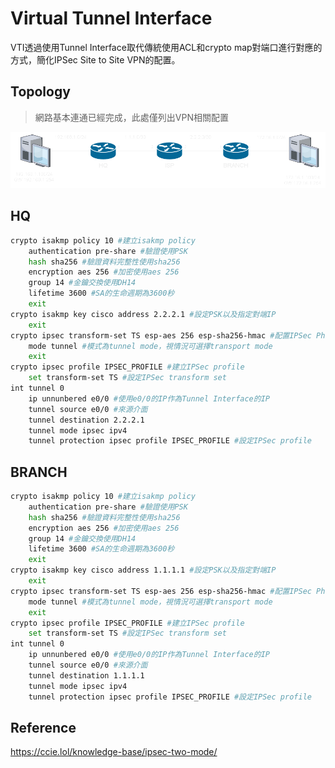 # Virtual Tunnel Interface #

VTI透過使用Tunnel Interface取代傳統使用ACL和crypto map對端口進行對應的方式，簡化IPSec Site to Site VPN的配置。

## Topology ## 

>網路基本連通已經完成，此處僅列出VPN相關配置

![](Image/Topology.png)

## HQ ## 

```bash
crypto isakmp policy 10 #建立isakmp policy 
    authentication pre-share #驗證使用PSK
    hash sha256 #驗證資料完整性使用sha256
    encryption aes 256 #加密使用aes 256
    group 14 #金鑰交換使用DH14
    lifetime 3600 #SA的生命週期為3600秒
    exit 
crypto isakmp key cisco address 2.2.2.1 #設定PSK以及指定對端IP
    exit 
crypto ipsec transform-set TS esp-aes 256 esp-sha256-hmac #配置IPSec Phase 2，可選擇AH或ESP的驗證和加密方式
    mode tunnel #模式為tunnel mode，視情況可選擇transport mode
    exit
crypto ipsec profile IPSEC_PROFILE #建立IPSec profile
    set transform-set TS #設定IPSec transform set
int tunnel 0 
    ip unnunbered e0/0 #使用e0/0的IP作為Tunnel Interface的IP
    tunnel source e0/0 #來源介面
    tunnel destination 2.2.2.1 
    tunnel mode ipsec ipv4 
    tunnel protection ipsec profile IPSEC_PROFILE #設定IPSec profile
```

## BRANCH ## 

```bash
crypto isakmp policy 10 #建立isakmp policy 
    authentication pre-share #驗證使用PSK
    hash sha256 #驗證資料完整性使用sha256
    encryption aes 256 #加密使用aes 256
    group 14 #金鑰交換使用DH14
    lifetime 3600 #SA的生命週期為3600秒
    exit 
crypto isakmp key cisco address 1.1.1.1 #設定PSK以及指定對端IP
    exit 
crypto ipsec transform-set TS esp-aes 256 esp-sha256-hmac #配置IPSec Phase 2，可選擇AH或ESP的驗證和加密方式
    mode tunnel #模式為tunnel mode，視情況可選擇transport mode
    exit
crypto ipsec profile IPSEC_PROFILE #建立IPSec profile
    set transform-set TS #設定IPSec transform set
int tunnel 0 
    ip unnunbered e0/0 #使用e0/0的IP作為Tunnel Interface的IP
    tunnel source e0/0 #來源介面
    tunnel destination 1.1.1.1
    tunnel mode ipsec ipv4 
    tunnel protection ipsec profile IPSEC_PROFILE #設定IPSec profile
```

## Reference ##

https://ccie.lol/knowledge-base/ipsec-two-mode/